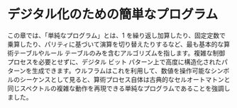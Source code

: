 # デジタル化のための簡単なプログラム

この章では、「単純なプログラム」とは、1 を繰り返し加算したり、固定定数で乗算したり、パリティに基づいて演算を切り替えたりするなど、最も基本的な算術テーブルやルール テーブルのみを含むアルゴリズムを指します。複雑な制御プロセスを必要とせずに、デジタル ビット パターン上で高度に構造化されたパターンを生成できます。ウルフラムはこれを利用して、数値を操作可能なシンボルのシーケンスとして見ると、算術プロセス自体は古典的なセルオートマトンと同じスペクトルの複雑な動作を再現できる単純なプログラムであることを強調しました。